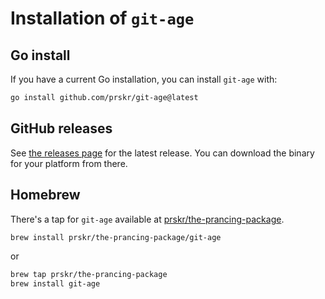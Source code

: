 # Installation of `git-age`

## Go install

If you have a current Go installation, you can install `git-age` with:

```sh
go install github.com/prskr/git-age@latest
```

## GitHub releases

See [the releases page](/prskr/git-age/releases/latest) for the latest release.
You can download the binary for your platform from there.

## Homebrew

There's a tap for `git-age` available at [prskr/the-prancing-package](https://github.com/prskr/the-prancing-package).

```bash
brew install prskr/the-prancing-package/git-age
```

or

```bash
brew tap prskr/the-prancing-package
brew install git-age
```